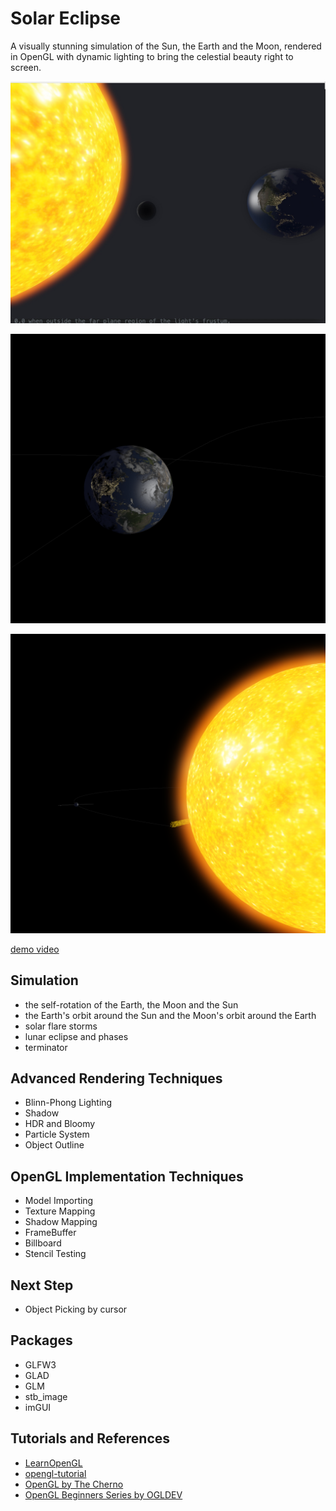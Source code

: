 # Solar Eclipse

A visually stunning simulation of the Sun, the Earth and the Moon, rendered in OpenGL with dynamic lighting to bring the celestial beauty right to screen.

![1](/assets/1.jpg)

![3](/assets/3.png)

![4](/assets/4.png)

[demo video](https://youtu.be/_d7pxzLYDqM?si=6LLu_GMGIJ3vC-_X)

## Simulation

- the self-rotation of the Earth, the Moon and the Sun 
- the Earth's orbit around the Sun and the Moon's orbit around the Earth
- solar flare storms
- lunar eclipse and phases
- terminator

## Advanced Rendering Techniques

- Blinn-Phong Lighting
- Shadow
- HDR and Bloomy
- Particle System
- Object Outline

## OpenGL Implementation Techniques

- Model Importing
- Texture Mapping
- Shadow Mapping
- FrameBuffer
- Billboard
- Stencil Testing

## Next Step

- Object Picking by cursor

## Packages

- GLFW3
- GLAD
- GLM
- stb_image
- imGUI

## Tutorials and References

- [LearnOpenGL](https://learnopengl.com/)
- [opengl-tutorial](https://www.opengl-tutorial.org/)
- [OpenGL by The Cherno](https://www.youtube.com/watch?v=W3gAzLwfIP0&list=PLlrATfBNZ98foTJPJ_Ev03o2oq3-GGOS2&ab_channel=TheCherno)
- [OpenGL Beginners Series by OGLDEV](https://www.youtube.com/watch?v=sP_kiODC25Q&t=622s&ab_channel=OGLDEV)


